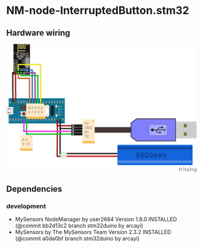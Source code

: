 # NM-node-InterruptedButton.stm32

## Hardware wiring

![wiring](schematics/mysensors.STM32F103%20bluepill+RF24接线图.png?raw=true "wiring")

## Dependencies
### development
- MySensors NodeManager by user2684 Version 1.8.0 INSTALLED (@commit bb2d13c2 branch stm32duino by arcayi)
- MySensors by The MySensors Team Version 2.3.2 INSTALLED (@commit a0da0bf branch stm32duino by arcayi)
